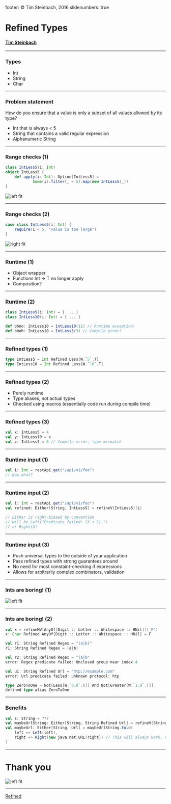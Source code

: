 footer: © Tim Steinbach, 2016
slidenumbers: true

# Refined Types

#### [Tim Steinbach](http://nequissimus.com)

---

### Types

- Int
- String
- Char

---

### Problem statement

How do you ensure that a value is only a subset of all values allowed by its type?

- Int that is always < 5
- String that contains a valid regular expression
- Alphanumeric String

---

### Range checks (1)

```scala
class IntLess5(i: Int)
object IntLess5 {
    def apply(i: Int): Option[IntLess5] =
            Some(i).filter(_ < 5).map(new IntLess5(_))
}
```

![left fit](./factory.jpg)

---

### Range checks (2)

```scala
case class IntLess5(i: Int) {
    require(i < 5, "value is too large")
}
```

![right fit](./exceptions.jpg)

---

### Runtime (1)

- Object wrapper
- Functions Int => T no longer apply
- Composition?

---

### Runtime (2)

```scala
class IntLess5(i: Int) = { ... }
class IntLess10(i: Int) = { ... }

def ohno: IntLess10 = IntLess10(11) // Runtime exception!
def ohoh: IntLess10 = IntLess5(3) // Compile error!
```

---

### Refined types (1)

```scala
type IntLess5 = Int Refined Less[W.`5`.T]
type IntLess10 = Int Refined Less[W.`10`.T]
```

---

### Refined types (2)

- Purely runtime
- Type aliases, not actual types
- Checked using macros (essentially code run during compile time)

---

### Refined types (3)

```scala
val x: IntLess5 = 4
val y: IntLess10 = x
val z: IntLess5 = 6 // Compile error, type mismatch
```

---

### Runtime input (1)

```scala
val i: Int = restApi.get("/api/v1/foo")
// Now what?
```

---

### Runtime input (2)

```scala
val i: Int = restApi.get("/api/v1/foo")
val refined: Either[String, IntLess5] = refineV[IntLess5](i)

// Either is right-biased by convention
// will be Left("Predicate failed: (X < 5).")
// or Right(X)
```

---

### Runtime input (3)

- Push universal types to the outside of your application
- Pass refined types with strong guarantees around
- No need for most constaint-checking if expressions
- Allows for arbitrarily complex combinators, validation

---

### Ints are boring! (1)

![left fit](./professional.jpg)

---

### Ints are boring! (2)

```scala
val x = refineMV[AnyOf[Digit :: Letter :: Whitespace :: HNil]]('F')
x: Char Refined AnyOf[Digit :: Letter :: Whitespace :: HNil] = F

val r1: String Refined Regex = "(a|b)"
r1: String Refined Regex = (a|b)

val r2: String Refined Regex = "(a|b"
error: Regex predicate failed: Unclosed group near index 4

val u1: String Refined Url = "htp://example.com"
error: Url predicate failed: unknown protocol: htp

type ZeroToOne = Not[Less[W.`0.0`.T]] And Not[Greater[W.`1.0`.T]]
defined type alias ZeroToOne
```

---

### Benefits

```scala
val s: String = ???
val maybeUrlString: Either[String, String Refined Url] = refineV[String Refined Url](s)
val maybeUrl: Either[String, Url] = maybeUrlString.fold(
    left => Left(left),
    right => Right(new java.net.URL(right)) // This will always work, no runtime exceptions!
)
```

---

# Thank you

![left fit](./refined.jpg)

---

[Refined](https://github.com/fthomas/refined)
